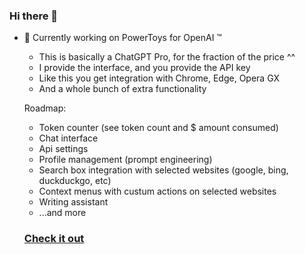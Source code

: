 ### Hi there 👋

- 🔭 Currently working on PowerToys for OpenAI ™
  - This is basically a ChatGPT Pro, for the fraction of the price ^^
  - I provide the interface, and you provide the API key
  - Like this you get integration with Chrome, Edge, Opera GX
   - And a whole bunch of extra functionality
  
  Roadmap:
  - Token counter (see token count and $ amount consumed)
  - Chat interface
  - Api settings
  - Profile management (prompt engineering)
  - Search box integration with selected websites (google, bing, duckduckgo, etc)
  - Context menus with custum actions on selected websites
  - Writing assistant
  - ...and more
  
  ### [Check it out](https://chrome.google.com/webstore/detail/powertoys-for-openai/haijiigmikhgoflpocajpfldmjcfbdpa)
<!--
**robert-hoffmann/robert-hoffmann** is a ✨ _special_ ✨ repository because its `README.md` (this file) appears on your GitHub profile.

Here are some ideas to get you started:

- 🔭 I’m currently working on ...
- 🌱 I’m currently learning ...
- 👯 I’m looking to collaborate on ...
- 🤔 I’m looking for help with ...
- 💬 Ask me about ...
- 📫 How to reach me: ...
- 😄 Pronouns: ...
- ⚡ Fun fact: ...
-->
